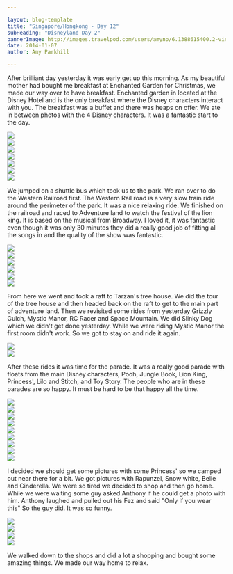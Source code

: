 ```yaml
---

layout: blog-template
title: "Singapore/Hongkong - Day 12"
subHeading: "Disneyland Day 2"
bannerImage: http://images.travelpod.com/users/amynp/6.1388615400.2-view-from-the-peak.jpg
date: 2014-01-07
author: Amy Parkhill

---
```


After brilliant day yesterday it was early get up this morning. As my beautiful mother had bought me breakfast at Enchanted Garden for Christmas, we made our way over to have breakfast. Enchanted garden in located at the Disney Hotel and is the only breakfast where the Disney characters interact with you. The breakfast was a buffet and there was heaps on offer. We ate in between photos with the 4 Disney characters. It was a fantastic start to the day.

<div class="center-image"><img src="http://images.travelpod.com/users/amynp/6.1389130439.where-breakfast-was.jpg" /></div>
<div class="center-image"><img src="http://images.travelpod.com/users/amynp/6.1389130439.me-with-pluto.jpg" /></div>
<div class="center-image"><img src="http://images.travelpod.com/users/amynp/6.1389130439.anth-and-pluto.jpg" /></div>
<div class="center-image"><img src="http://images.travelpod.com/users/amynp/6.1389130439.goofy-time.jpg" /></div>
<div class="center-image"><img src="http://images.travelpod.com/users/amynp/6.1389130439.with-daisy.jpg" /></div>
<div class="center-image"><img src="http://images.travelpod.com/users/amynp/6.1389130439.mickey-mouse.jpg" /></div>
<div class="center-image"><img src="http://images.travelpod.com/users/amynp/6.1389130439.too-much-food.jpg" /></div>

We jumped on a shuttle bus which took us to the park. We ran over to do the Western Railroad first. The Western Rail road is a very slow train ride around the perimeter of the park. It was a nice relaxing ride. We finished on the railroad and raced to Adventure land to watch the festival of the lion king. It is based on the musical from Broadway. I loved it, it was fantastic even though it was only 30 minutes they did a really good job of fitting all the songs in and the quality of the show was fantastic.

<div class="center-image"><img src="http://images.travelpod.com/users/amynp/6.1389130439.disneyland-sign.jpg" /></div>
<div class="center-image"><img src="http://images.travelpod.com/users/amynp/6.1389130439.view-down-mainstreet.jpg" /></div>
<div class="center-image"><img src="http://images.travelpod.com/users/amynp/6.1389130439.duffy-and-anthony-in-the-train.jpg" /></div>
<div class="center-image"><img src="http://images.travelpod.com/users/amynp/6.1389130439.lion-king-show.jpg" /></div>
<div class="center-image"><img src="http://images.travelpod.com/users/amynp/6.1389130439.simba.jpg" /></div>
<div class="center-image"><img src="http://images.travelpod.com/users/amynp/6.1389130439.cast-of-the-lion-king.jpg" /></div>

From here we went and took a raft to Tarzan's tree house. We did the tour of the tree house and then headed back on the raft to get to the main part of adventure land. Then we revisited some rides from yesterday Grizzly Gulch, Mystic Manor, RC Racer and Space Mountain. We did Slinky Dog which we didn't get done yesterday. While we were riding Mystic Manor the first room didn't work. So we got to stay on and ride it again. 

<div class="center-image"><img src="http://images.travelpod.com/users/amynp/6.1389130439.tarzans-tree-house.jpg" /></div>
<div class="center-image"><img src="http://images.travelpod.com/users/amynp/6.1389130439.anth-s-new-hat.jpg" /></div>

After these rides it was time for the parade. It was a really good parade with floats from the main Disney characters, Pooh, Jungle Book, Lion King, Princess', Lilo and Stitch, and Toy Story. The people who are in these parades are so happy. It must be hard to be that happy all the time.

<div class="center-image"><img src="http://images.travelpod.com/users/amynp/6.1389130439.parade.jpg" /></div>
<div class="center-image"><img src="http://images.travelpod.com/users/amynp/6.1389130439.disney-on-parade.jpg" /></div>
<div class="center-image"><img src="http://images.travelpod.com/users/amynp/6.1389130439.pooh-on-parade.jpg" /></div>
<div class="center-image"><img src="http://images.travelpod.com/users/amynp/6.1389130439.a-hunny-pot.jpg" /></div>
<div class="center-image"><img src="http://images.travelpod.com/users/amynp/6.1389130439.princess-on-parade.jpg" /></div>
<div class="center-image"><img src="http://images.travelpod.com/users/amynp/6.1389130439.fairies-on-parade.jpg" /></div>
<div class="center-image"><img src="http://images.travelpod.com/users/amynp/6.1389130439.stitch-on-parade.jpg" /></div>
<div class="center-image"><img src="http://images.travelpod.com/users/amynp/6.1389130439.buzz-girls-on-parade.jpg" /></div>
<div class="center-image"><img src="http://images.travelpod.com/users/amynp/6.1389130439.riding-the-orbitron.jpg" /></div>

I decided we should get some pictures with some Princess' so we camped out near there for a bit. We got pictures with Rapunzel, Snow white, Belle and Cinderella. We were so tired we decided to shop and then go home.  While we were waiting some guy asked Anthony if he could get a photo with him. Anthony laughed and pulled out his Fez and said "Only if you wear this" So the guy did. It was so funny. 

<div class="center-image"><img src="http://images.travelpod.com/users/amynp/6.1389130439.with-rapunzel.jpg" /></div>
<div class="center-image"><img src="http://images.travelpod.com/users/amynp/6.1389130439.having-a-chat-with-snow-white.jpg" /></div>
<div class="center-image"><img src="http://images.travelpod.com/users/amynp/6.1389130439.with-belle-and-cinderella.jpg" /></div>
<div class="center-image"><img src="http://images.travelpod.com/users/amynp/6.1389130439.anthony-and-a-guy-that-wanted-a-photo.jpg" /></div>

We walked down to the shops and did a lot a shopping and bought some amazing things. We made our way home to relax.

